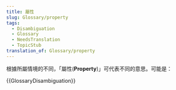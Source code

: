 ```yaml
---
title: 屬性
slug: Glossary/property
tags:
  - Disambiguation
  - Glossary
  - NeedsTranslation
  - TopicStub
translation_of: Glossary/property
---
```

根據所屬情境的不同，「屬性(**Property**)」可代表不同的意思。可能是：

{{GlossaryDisambiguation}}

